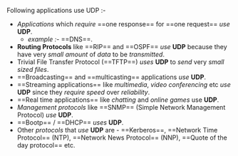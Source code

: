 Following applications use UDP :-
- *Applications* which *require* ==one response== for ==one request== *use* **UDP**.
	- *example :-* ==DNS==.
- **Routing Protocols** like ==RIP== and ==OSPF== *use* **UDP** because they have very *small amount* of *data* to be *transmitted*. 
- Trivial File Transfer Protocol (==TFTP==) *uses* **UDP** to *send* very *small sized files*.
- ==Broadcasting== and ==multicasting== applications *use* **UDP**.
- ==Streaming applications== like *multimedia*, *video conferencing* etc *use* **UDP** since they *require speed* over *reliability*.
- ==Real time applications== like *chatting* and *online games* use **UDP**.
- *Management protocols* like ==SNMP== (Simple Network Management Protocol) *use* **UDP**. 
- ==Bootp== / ==DHCP== *uses* **UDP**.
- Other *protocols* that *use* **UDP** are - ==Kerberos==, ==Network Time Protocol== (NTP), ==Network News Protocol== (NNP), ==Quote of the day protocol== etc.

